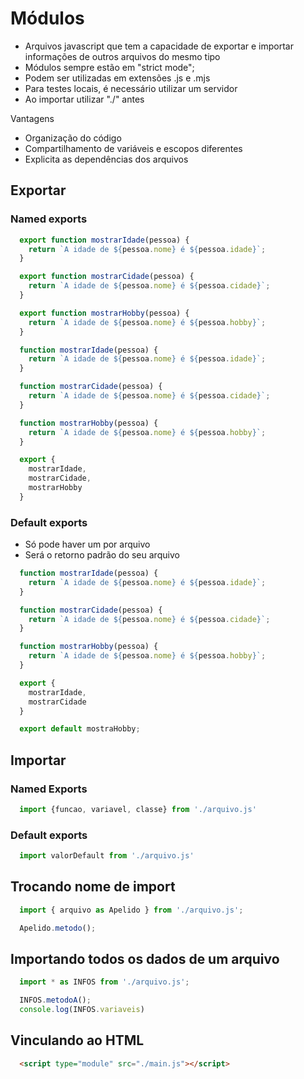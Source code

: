 # Módulos

- Arquivos javascript que tem a capacidade de exportar e importar informações de outros arquivos do mesmo tipo
- Módulos sempre estão em "strict mode";
- Podem ser utilizadas em extensões .js e .mjs
- Para testes locais, é necessário utilizar um servidor
- Ao importar utilizar "./" antes

Vantagens

- Organização do código
- Compartilhamento de variáveis e escopos diferentes
- Explicita as dependências dos arquivos

## Exportar

### Named exports

~~~javascript
  export function mostrarIdade(pessoa) {
    return `A idade de ${pessoa.nome} é ${pessoa.idade}`;
  }

  export function mostrarCidade(pessoa) {
    return `A idade de ${pessoa.nome} é ${pessoa.cidade}`;
  }

  export function mostrarHobby(pessoa) {
    return `A idade de ${pessoa.nome} é ${pessoa.hobby}`;
  }
~~~

~~~javascript
  function mostrarIdade(pessoa) {
    return `A idade de ${pessoa.nome} é ${pessoa.idade}`;
  }

  function mostrarCidade(pessoa) {
    return `A idade de ${pessoa.nome} é ${pessoa.cidade}`;
  }

  function mostrarHobby(pessoa) {
    return `A idade de ${pessoa.nome} é ${pessoa.hobby}`;
  }

  export {
    mostrarIdade,
    mostrarCidade,
    mostrarHobby
  }
~~~

### Default exports

- Só pode haver um por arquivo
- Será o retorno padrão do seu arquivo

~~~javascript
  function mostrarIdade(pessoa) {
    return `A idade de ${pessoa.nome} é ${pessoa.idade}`;
  }

  function mostrarCidade(pessoa) {
    return `A idade de ${pessoa.nome} é ${pessoa.cidade}`;
  }

  function mostrarHobby(pessoa) {
    return `A idade de ${pessoa.nome} é ${pessoa.hobby}`;
  }

  export {
    mostrarIdade,
    mostrarCidade
  }

  export default mostraHobby;
~~~

## Importar

### Named Exports

~~~javascript
  import {funcao, variavel, classe} from './arquivo.js'
~~~

### Default exports

~~~javascript
  import valorDefault from './arquivo.js'
~~~

## Trocando nome de import

~~~javascript
  import { arquivo as Apelido } from './arquivo.js';

  Apelido.metodo();
~~~

## Importando todos os dados de um arquivo

~~~javascript
  import * as INFOS from './arquivo.js';

  INFOS.metodoA();
  console.log(INFOS.variaveis)
~~~

## Vinculando ao HTML

~~~html
  <script type="module" src="./main.js"></script>
~~~